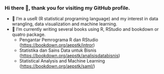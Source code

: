 ### Hi there 👋, thank you for visiting my GitHub profile.

<!--
**aephidayatuloh/aephidayatuloh** is a ✨ _special_ ✨ repository because its `README.md` (this file) appears on your GitHub profile.
You can call me Aep
Here are some ideas to get you started:

- 🔭 I’m currently working on ...
- 🌱 I’m currently learning ...
- 👯 I’m looking to collaborate on ...
- 🤔 I’m looking for help with ...
- 💬 Ask me about ...
- 📫 How to reach me: ...
- 😄 Pronouns: ...
- ⚡ Fun fact: ...
-->

- 👀 I’m a useR (R statistical programing language) and my interest in data wrangling, data visualization and machine learning.
- 🌱 I’m currently writing several books using R, RStudio and bookdown or quatro package.  
  * Pengantar Pemrograma R dan RStudio (<https://bookdown.org/aepstk/intror>)  
  * Statistika dan Sains Data untuk Bisnis (<https://bookdown.org/aepstk/analisisdatabisnis>)  
  * Statistical Analysis and Machine Learning (<https://bookdown.org/aepstk/saml/>)
  

